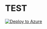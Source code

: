 # TEST

[![Deploy to Azure](http://azuredeploy.net/deploybutton.png)](https://azuredeploy.net?ptmpl=subdir\parameters.azuredeploy.json)
